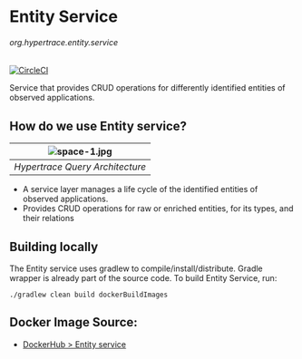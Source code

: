 # Entity Service
###### org.hypertrace.entity.service

[![CircleCI](https://circleci.com/gh/hypertrace/entity-service.svg?style=svg)](https://circleci.com/gh/hypertrace/entity-service)

Service that provides CRUD operations for differently identified entities of observed applications.

## How do we use Entity service?

| ![space-1.jpg](https://hypertrace-docs.s3.amazonaws.com/HT-query-arch.png) | 
|:--:| 
| *Hypertrace Query Architecture* |

- A service layer manages a life cycle of the identified entities of observed applications.
- Provides CRUD operations for raw or enriched entities, for its types, and their relations

## Building locally
The Entity service uses gradlew to compile/install/distribute. Gradle wrapper is already part of the source code. To build Entity Service, run:

```
./gradlew clean build dockerBuildImages
```

## Docker Image Source:
- [DockerHub > Entity service](https://hub.docker.com/r/hypertrace/entity-service)
